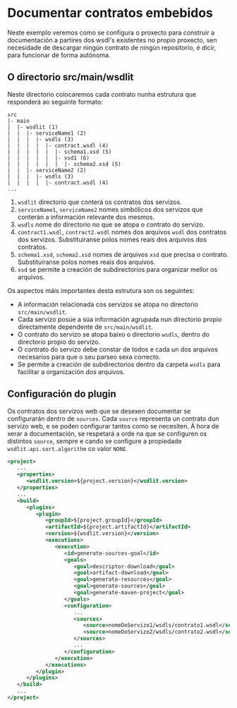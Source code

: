 <!--
  #%L
  AMTEGA WsdlIT Maven Plugin
  %%
  Copyright (C) 2021 - 2022 Axencia para a Modernización Tecnolóxica de Galicia (AMTEGA) - Xunta de Galicia
  %%
  This file is part of "wsdlit".
  
  "wsdlit" is free software: you can redistribute it and/or modify
  it under the terms of:
  European Union Public License, either Version 1.2 or – as soon
  they will be approved by the European Commission - subsequent versions of
  the EUPL;
  
  "wsdlit" is distributed in the hope that it will be useful,
  but WITHOUT ANY WARRANTY; without even the implied warranty of
  MERCHANTABILITY or FITNESS FOR A PARTICULAR PURPOSE. See the
  European Union Public License for more details.
  
  You may obtain a copy of tce European Union Public Licence at:
  http://joinup.ec.europa.eu/software/page/eupl/licence-eupl
  #L%
  -->

# Documentar contratos embebidos
Neste exemplo veremos como se configura o proxecto para construir a documentación a partires dos wsdl's existentes no propio proxecto,
sen necesidade de descargar ningún contrato de ningún repositorio,
é dicir,
para funcionar de forma autónoma.

## O directorio src/main/wsdlit
Neste directorio colocaremos cada contrato nunha estrutura que responderá ao seguinte formato:

```
src
|- main
|  |- wsdlit (1)
|  |  |- serviceName1 (2)
|  |  |  |- wsdls (3)
|  |  |  |  |- contract.wsdl (4)
|  |  |  |  |  |- schema1.xsd (5)
|  |  |  |  |  |- xsd1 (6)
|  |  |  |  |  |  |- schema2.xsd (5)
|  |  |- serviceName2 (2)
|  |  |  |- wsdls (3)
|  |  |  |  |- contract.wsdl (4)
...
```

1. `wsdlit` directorio que conterá os contratos dos servizos.
2. `serviceName1`, `serviceName2` nomes simbólicos dos servizos que conterán a información relevante dos mesmos.
3. `wsdls` nome do directorio no que se atopa o contrato do servizo.
4. `contract1.wsdl`, `contract2.wsdl` nomes dos arquivos `wsdl` dos contratos dos servizos.
   Substituiranse polos nomes reais dos arquivos dos contratos.
5. `schema1.xsd`, `schema2.xsd` nomes de arquivos `xsd` que precisa o contrato.
   Substituiranse polos nomes reais dos arquivos.
6. `xsd` se permite a creación de subdirectorios para organizar mellor os arquivos.

Os aspectos máis importantes desta estrutura son os seguintes:

* A información relacionada cos servizos se atopa no directorio `src/main/wsdlit`.
* Cada servizo posúe a súa información agrupada nun directorio propio directamente dependente de `src/main/wsdlit`.
* O contrato do servizo se atopa baixo o directorio `wsdls`, dentro do directorio propio do servizo.
* O contrato do servizo debe constar de todos e cada un dos arquivos necesarios para que o seu parseo sexa correcto.
* Se permite a creación de subdirectorios dentro da carpeta `wsdls` para facilitar a organización dos arquivos.

## Configuración do plugin
Os contratos dos servizos web que se desexen documentar se configurarán dentro de `sources`.
Cada `source` representa un contrato dun servizo web, e se poden configurar tantos como se necesiten.
Á hora de xerar a documentación,
se respetará a orde na que se configuren os distintos `source`,
sempre e cando se configure a propiedade `wsdlit.api.sort.algorithm` co valor `NONE`.

```xml
<project>
   ...
   <properties>
      <wsdlit.version>${project.version}</wsdlit.version>
   </properties>
   ...
   <build>
      <plugins>
         <plugin>
            <groupId>${project.groupId}</groupId>
            <artifactId>${project.artifactId}</artifactId>
            <version>${wsdlit.version}</version>
            <executions>
               <execution>
                  <id>generate-sources-goal</id>
                  <goals>
                     <goal>descriptor-download</goal>
                     <goal>artifact-download</goal>
                     <goal>generate-resources</goal>
                     <goal>generate-sources</goal>
                     <goal>generate-maven-project</goal>
                  </goals>
                  <configuration>
                     ...
                     <sources>
                        <source>nomeDoServizo1/wsdls/contrato1.wsdl</source>
                        <source>nomeDoServizo2/wsdls/contrato2.wsdl</source>
                     </sources>
                     ...
                  </configuration>
               </execution>
            </executions>
         </plugin>
      </plugins>
   </build>
   ...
</project>
```
